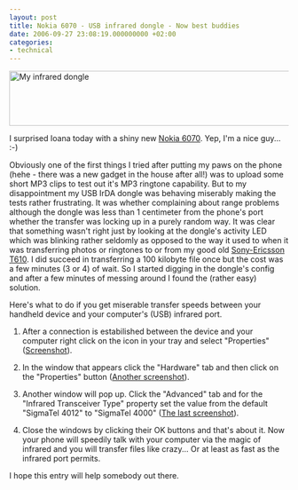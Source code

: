 ```yaml
---
layout: post
title: Nokia 6070 - USB infrared dongle - Now best buddies
date: 2006-09-27 23:08:19.000000000 +02:00
categories:
- technical
---
```

<img src="https://content.rusiczki.net/blogpics/usb-infrared-dongle.jpg" width="510" height="99" alt="My infrared dongle" class="image" />

I surprised Ioana today with a shiny new <a href="http://www.nokia.com/phones/6070">Nokia 6070</a>. Yep, I'm a nice guy... :-)

Obviously one of the first things I tried after putting my paws on the phone (hehe - there was a new gadget in the house after all!) was to upload some short MP3 clips to test out it's MP3 ringtone capability. But to my disappointment my USB IrDA dongle was behaving miserably making the tests rather frustrating. It was whether complaining about range problems although the dongle was less than 1 centimeter from the phone's port whether the transfer was locking up in a purely random way. It was clear that something wasn't right just by looking at the dongle's activity LED which was blinking rather seldomly as opposed to the way it used to when it was transferring photos or ringtones to or from my good old <a href="http://www.sonyericsson.com/T610/">Sony-Ericsson T610</a>. I did succeed in transferring a 100 kilobyte file once but the cost was a few minutes (3 or 4) of wait. So I started digging in the dongle's config and after a few minutes of messing around I found the (rather easy) solution.

Here's what to do if you get miserable transfer speeds between your handheld device and your computer's (USB) infrared port.

1. After a connection is estabilished between the device and your computer right click on the icon in your tray and select "Properties" (<a href="https://content.rusiczki.net/blogpics/irda-config-step-1.php" onclick="window.open('https://content.rusiczki.net/blogpics/irda-config-step-1.php','popup','width=193,height=120,scrollbars=no,resizable=no,toolbar=no,directories=no,location=no,menubar=no,status=no,left=0,top=0'); return false">Screenshot</a>).

2. In the window that appears click the "Hardware" tab and then click on the "Properties" button (<a href="https://content.rusiczki.net/blogpics/irda-config-step-2.php" onclick="window.open('https://content.rusiczki.net/blogpics/irda-config-step-2.php','popup','width=367,height=450,scrollbars=no,resizable=no,toolbar=no,directories=no,location=no,menubar=no,status=no,left=0,top=0'); return false">Another screenshot</a>).

3. Another window will pop up. Click the "Advanced" tab and for the "Infrared Transceiver Type" property set the value from the default "SigmaTel 4012" to "SigmaTel 4000" (<a href="https://content.rusiczki.net/blogpics/irda-config-step-3.php" onclick="window.open('https://content.rusiczki.net/blogpics/irda-config-step-3.php','popup','width=404,height=455,scrollbars=no,resizable=no,toolbar=no,directories=no,location=no,menubar=no,status=no,left=0,top=0'); return false">The last screenshot</a>).

4. Close the windows by clicking their OK buttons and that's about it. Now your phone will speedily talk with your computer via the magic of infrared and you will transfer files like crazy... Or at least as fast as the infrared port permits.

I hope this entry will help somebody out there.
